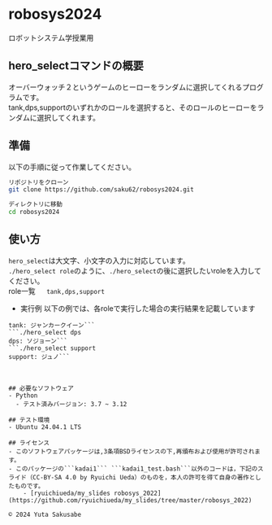 # robosys2024
ロボットシステム学授業用

## hero_selectコマンドの概要
オーバーウォッチ２というゲームのヒーローをランダムに選択してくれるプログラムです。  
tank,dps,supportのいずれかのロールを選択すると、そのロールのヒーローをランダムに選択してくれます。


## 準備
以下の手順に従って作業してください。  
```bash
リポジトリをクローン  
git clone https://github.com/saku62/robosys2024.git

ディレクトリに移動  
cd robosys2024
```


## 使い方  
```hero_select```は大文字、小文字の入力に対応しています。  
```./hero_select role```のように、```./hero_select```の後に選択したいroleを入力してください。  
role一覧   　
```tank,dps,support```  


- 実行例
以下の例では、各roleで実行した場合の実行結果を記載しています  
```./hero_select tank　　
tank: ジャンカークイーン```
```./hero_select dps  
dps: ソジョーン```
```./hero_select support  
support: ジュノ```  
　　


## 必要なソフトウェア
- Python
  - テスト済みバージョン: 3.7 ~ 3.12

## テスト環境
- Ubuntu 24.04.1 LTS

## ライセンス
- このソフトウェアパッケージは,3条項BSDライセンスの下,再頒布および使用が許可されます。
- このパッケージの```kadai1``` ```kadai1_test.bash```以外のコードは，下記のスライド（CC-BY-SA 4.0 by Ryuichi Ueda）のものを，本人の許可を得て自身の著作としたものです。
    - [ryuichiueda/my_slides robosys_2022](https://github.com/ryuichiueda/my_slides/tree/master/robosys_2022)

© 2024 Yuta Sakusabe
